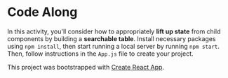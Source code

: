 # Code Along 

In this activity, you'll consider how to appropriately **lift up state** from child components by building a **searchable table**. Install necessary packages using `npm install`, then start running a local server by running `npm start`. Then, follow instructions in the `App.js` file to create your project. 

This project was bootstrapped with [Create React App](https://create-react-app.dev).

